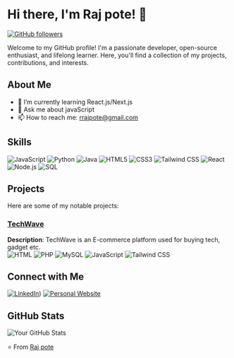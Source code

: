 # Hi there, I'm Raj pote! 👋

[![GitHub followers](https://img.shields.io/github/followers/Rajpote?label=Follow&style=social)](https://github.com/Rajpote)

Welcome to my GitHub profile! I'm a passionate developer, open-source enthusiast, and lifelong learner. Here, you'll find a collection of my projects, contributions, and interests.

## About Me

- 🌱 I’m currently learning React.js/Next.js
- 💬 Ask me about javaScript
- 📫 How to reach me: rrajpote@gmail.com

## Skills

![JavaScript](https://img.shields.io/badge/-JavaScript-black?style=flat-square&logo=javascript)
![Python](https://img.shields.io/badge/-Python-black?style=flat-square&logo=python)
![Java](https://img.shields.io/badge/-Java-black?style=flat-square&logo=java)
![HTML5](https://img.shields.io/badge/-HTML5-black?style=flat-square&logo=html5)
![CSS3](https://img.shields.io/badge/-CSS3-black?style=flat-square&logo=css3)
![Tailwind CSS](https://img.shields.io/badge/-Tailwind%20CSS-black?style=flat-square&logo=tailwind-css)
![React](https://img.shields.io/badge/-React-black?style=flat-square&logo=react)
![Node.js](https://img.shields.io/badge/-Node.js-black?style=flat-square&logo=node.js)
![SQL](https://img.shields.io/badge/-SQL-black?style=flat-square&logo=sql)

## Projects

Here are some of my notable projects:

### [TechWave](https://github.com/Rajpote/TechWave)
**Description**: TechWave is an E-commerce platform used for buying tech, gadget etc.  
![HTML](https://img.shields.io/badge/-HTML5-black?style=flat-square&logo=html5)
![PHP](https://img.shields.io/badge/-PHP-black?style=flat-square&logo=php)
![MySQL](https://img.shields.io/badge/-MySQL-black?style=flat-square&logo=mysql)
![JavaScript](https://img.shields.io/badge/-JavaScript-black?style=flat-square&logo=javascript)
![Tailwind CSS](https://img.shields.io/badge/-Tailwind%20CSS-black?style=flat-square&logo=tailwind-css)


## Connect with Me

[![LinkedIn](https://img.shields.io/badge/-LinkedIn-blue?style=flat-square&logo=linkedin&logoColor=white)](https://www.linkedin.com/in/raj-pote-7751b721b/))
[![Personal Website](https://img.shields.io/badge/-Website-black?style=flat-square&logo=internet-explorer&logoColor=white)](https://yourwebsite.com)

## GitHub Stats

![Your GitHub Stats](https://github-readme-stats.vercel.app/api?username=yourusername&show_icons=true&hide=contribs,prs&theme=radical)

⭐️ From [Raj pote](https://github.com/Rajpote)

